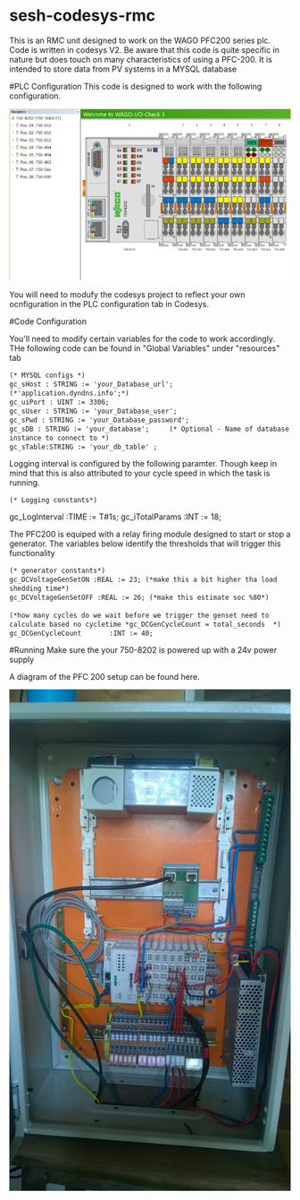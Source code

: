 # sesh-codesys-rmc
This is an RMC unit designed to work on the WAGO PFC200 series plc. Code is written in codesys V2. 
Be aware that this code is quite specific in nature but does touch on many characteristics of using a PFC-200.
It is intended to store data from PV systems in a MYSQL database

#PLC Configuration
This code is designed to work with the following configuration.

![sample system diagram ](https://raw.githubusercontent.com/GreatLakesEnergy/sesh-diagrams/master/wago_config.PNG "sesh system diagram")

You will need to modufy the codesys project to reflect your own ocnfiguration in the PLC configuration tab in Codesys.


#Code Configuration

You'll need to modify certain variables for the code to work accordingly. THe following code can be found in "Global Variables" under "resources" tab

```
(* MYSQL configs *)
gc_sHost : STRING := 'your_Database_url';  (*'application.dyndns.info';*)
gc_uiPort : UINT := 3306;
gc_sUser : STRING := 'your_Database_user';
gc_sPwd : STRING := 'your_Database_password';
gc_sDB : STRING := 'your_database';   	(* Optional - Name of database instance to connect to *)
gc_sTable:STRING := 'your_db_table' ;
```
	
Logging interval is configured by the following paramter. Though keep in mind that this is also attributed to your cycle speed in which the task is running.
	

	(* Logging constants*)
  gc_LogInterval             :TIME := T#1s;
  gc_iTotalParams		:INT := 18;


The PFC200 is equiped with a relay firing module designed to start or stop a generator. The variables below identify the thresholds that will trigger this functionality

	(* generator constants*)
	gc_DCVoltageGenSetON :REAL := 23; (*make this a bit higher tha load shedding time*)
	gc_DCVoltageGenSetOFF :REAL := 26; (*make this estimate soc %80*)

	(*how many cycles do we wait before we trigger the genset need to calculate based no cycletime *gc_DCGenCycleCount = total_seconds  *)
	gc_DCGenCycleCount       :INT := 40;

	
#Running
Make sure the your 750-8202 is powered up with a 24v power supply
	
A diagram of the PFC 200 setup can be found here.
	
![wago system diagram ](https://raw.githubusercontent.com/GreatLakesEnergy/sesh-diagrams/master/wago_image_setup.jpg "wago system diagram")

	
	
	
